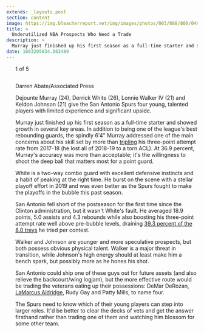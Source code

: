 ```yaml
--- 
extends: _layouts.post 
section: content 
image: https://img.bleacherreport.net/img/images/photos/003/888/800/0498afd7ab8a8ade61a02f720c2a6064_crop_exact.jpg?w=1200&h=1200&q=75 
title: > 
  Underutilized NBA Prospects Who Need a Trade 
description: > 
  Murray just finished up his first season as a full-time starter and showed growth in several key areas.White is a two-way combo guard with excellent defensive instincts and a habit of peaking at the right time.San Antonio fell short of the postseason for the first time since the Clinton administration, but it wasn't White's fault.Walker and Johnson are younger and more speculative prospects, but both possess obvious physical talent.The Spurs need to know which of their young players can step into larger roles. 
date: 1603205034.563489 
--- 
```

<ol><p class="slideData">1 of 5</p><p></p><img alt="" src="https://static-assets.bleacherreport.net/img/atoms/lazyImage/logo.png"><p class="credit">Darren Abate/Associated Press</p><p class="">Dejounte Murray (24), Derrick White (26), Lonnie Walker IV (21) and Keldon Johnson (21) give the San Antonio Spurs four young, talented players with limited experience and significant upside.</p><p class="">Murray just finished up his first season as a full-time starter and showed growth in several key areas. In addition to being one of the league's best rebounding guards, the spindly 6'4" Murray addressed one of the main concerns about his skill set by more than <a href="https://www.basketball-reference.com/players/m/murrade01.html#advanced::none" target="_blank" rel="noopener noreferrer">tripling</a> his three-point attempt rate from 2017-18 (he lost all of 2018-19 to a torn ACL). At 36.9 percent, Murray's accuracy was more than acceptable; it's the willingness to shoot the deep ball that matters most for a point guard.</p><p class="">White is a two-way combo guard with excellent defensive instincts and a habit of peaking at the right time. He burst on the scene with a stellar playoff effort in 2019 and was even better as the Spurs fought to make the playoffs in the bubble this past season.</p><p class="">San Antonio fell short of the postseason for the first time since the Clinton administration, but it wasn't White's fault.&#160;He averaged 18.9 points, 5.0 assists and 4.3 rebounds while also boosting his three-point attempt rate well above&#160;pre-bubble levels, draining&#160;<a href="https://stats.nba.com/players/traditional/?sort=PLUS_MINUS&amp;dir=-1&amp;Season=2019-20&amp;SeasonType=Regular%20Season&amp;DateFrom=7%2F29%2F20&amp;DateTo=8%2F14%2F20&amp;TeamID=1610612759" target="_blank" rel="noopener noreferrer">39.3 percent of the 8.0 treys</a>&#160;he tried per contest.</p><p class="">Walker and Johnson are younger and more speculative prospects, but both possess obvious physical talent. Walker is a major threat in transition, while Johnson's high energy should at least make him a bench spark, but possibly more as he hones his shot.</p><p class="">San Antonio could ship one of these guys out for future assets (and also relieve the backcourt/wing logjam), but the more effective route would be trading the veterans eating up their possessions: DeMar DeRozan, <a href="http://bleacherreport.com/lamarcus-aldridge">LaMarcus Aldridge</a>, Rudy Gay and Patty Mills, to name four.</p><p class="">The Spurs need to know which of their young players can step into larger roles. It'd be better to clear the decks of vets and get the answer firsthand rather than trading one of them and watching him blossom for some other team.</p></ol>